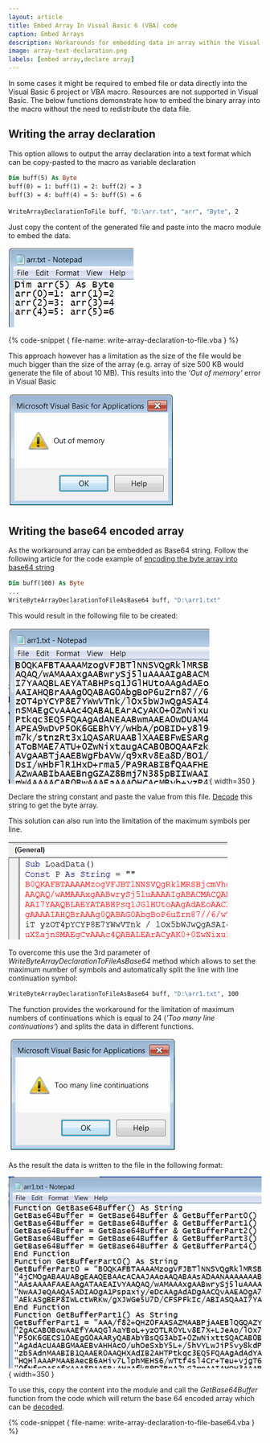 ```yaml
---
layout: article
title: Embed Array In Visual Basic 6 (VBA) code
caption: Embed Arrays
description: Workarounds for embedding data in array within the Visual Basic 6 (VBA) project
image: array-text-declaration.png
labels: [embed array,declare array]
---
```

In some cases it might be required to embed file or data directly into the Visual Basic 6 project or VBA macro. Resources are not supported in Visual Basic. The below functions demonstrate how to embed the binary array into the macro without the need to redistribute the data file.

## Writing the array declaration

This option allows to output the array declaration into a text format which can be copy-pasted to the macro as variable declaration

~~~vb
Dim buff(5) As Byte
buff(0) = 1: buff(1) = 2: buff(2) = 3
buff(3) = 4: buff(4) = 5: buff(5) = 6

WriteArrayDeclarationToFile buff, "D:\arr.txt", "arr", "Byte", 2
~~~

Just copy the content of the generated file and paste into the macro module to embed the data.

![Array declared as text](array-text-declaration.png)

{% code-snippet { file-name: write-array-declaration-to-file.vba } %}

This approach however has a limitation as the size of the file would be much bigger than the size of the array (e.g. array of size 500 KB would generate the file of about 10 MB). This results into the *'Out of memory'* error in Visual Basic

![Out of memory error in VBA](vba-out-of-memory-error.png)

## Writing the base64 encoded array

As the workaround array can be embedded as Base64 string. Follow the following article for the code example of [encoding the byte array into base64 string](/visual-basic/algorithms/data/encoding/base64#encode)

~~~vb
Dim buff(100) As Byte
...
WriteByteArrayDeclarationToFileAsBase64 buff, "D:\arr1.txt"
~~~

This would result in the following file to be created:

![Base64 encoded array](array-base64-encoded.png){ width=350 }

Declare the string constant and paste the value from this file. [Decode](/visual-basic/algorithms/data/encoding/base64#decode) this string to get the byte array.

This solution can also run into the limitation of the maximum symbols per line.

![Line length limitation in VBA](vba-line-length-limitation.png)

To overcome this use the 3rd parameter of *WriteByteArrayDeclarationToFileAsBase64* method which allows to set the maximum number of symbols and automatically split the line with line continuation symbol:

~~~vb
WriteByteArrayDeclarationToFileAsBase64 buff, "D:\arr1.txt", 100
~~~

The function provides the workaround for the limitation of maximum numbers of continuations which is equal to 24 (*'Too many line continuations'*) and splits the data in different functions.

![Too many line continuations error in VBA](too-many-line-continuations.png)

As the result the data is written to the file in the following format:

![Base64 encoded string split by functions](vba-array-split-by-functions.png){ width=350 }

To use this, copy the content into the module and call the *GetBase64Buffer* function from the code which will return the base 64 encoded array which can be [decoded](/visual-basic/algorithms/data/encoding/base64#decode).

{% code-snippet { file-name: write-array-declaration-to-file-base64.vba } %}
